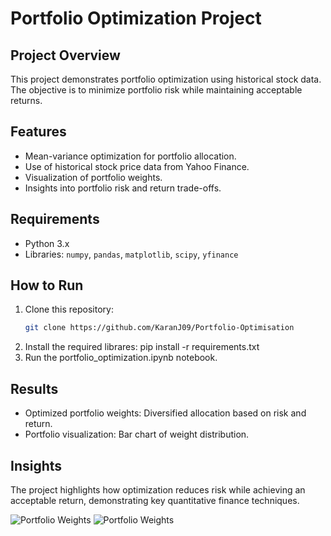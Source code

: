 # Portfolio Optimization Project

## Project Overview
This project demonstrates portfolio optimization using historical stock data. The objective is to minimize portfolio risk while maintaining acceptable returns.

## Features
- Mean-variance optimization for portfolio allocation.
- Use of historical stock price data from Yahoo Finance.
- Visualization of portfolio weights.
- Insights into portfolio risk and return trade-offs.

## Requirements
- Python 3.x
- Libraries: `numpy`, `pandas`, `matplotlib`, `scipy`, `yfinance`

## How to Run
1. Clone this repository:
   ```bash
   git clone https://github.com/KaranJ09/Portfolio-Optimisation
2. Install the required librares:
   pip install -r requirements.txt
3. Run the portfolio_optimization.ipynb notebook.

## Results
- Optimized portfolio weights: Diversified allocation based on risk and return.
- Portfolio visualization: Bar chart of weight distribution.

## Insights
The project highlights how optimization reduces risk while achieving an acceptable return, demonstrating key quantitative finance techniques.

![Portfolio Weights](images/portfolio_weight_1.png)
![Portfolio Weights](images/portfolio_weight_2.png)